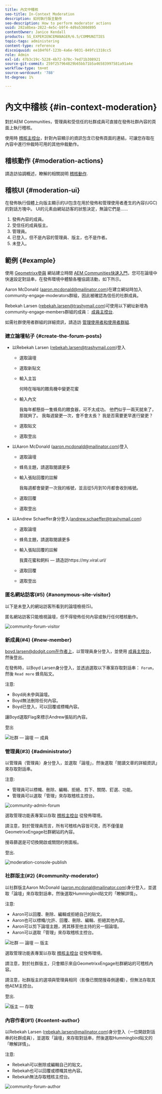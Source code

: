 ```yaml
---
title: 內文中稽核
seo-title: In-Context Moderation
description: 如何執行版主動作
seo-description: How to perform moderator actions
uuid: 282a8bea-2822-4e5c-b9f4-4d9a5380d895
contentOwner: Janice Kendall
products: SG_EXPERIENCEMANAGER/6.5/COMMUNITIES
topic-tags: administering
content-type: reference
discoiquuid: ee104f6f-123b-4a6e-9031-849fc1318cc5
role: Admin
exl-id: 47b3c19c-5228-4b72-b78c-7ed71b308921
source-git-commit: 259f257964829b65bb71b5a46583997581a91a4e
workflow-type: tm+mt
source-wordcount: '788'
ht-degree: 1%

---
```


# 內文中稽核 {#in-context-moderation}

對於AEM Communities，管理員和受信任的社群成員可直接在發佈社群內容的頁面上執行稽核。

使用時 [稽核主控台](moderation.md)，針對內容顯示的資訊包含已發佈頁面的連結，可讓您存取在內容中進行仲裁時可用的其他仲裁動作。

## 稽核動作 {#moderation-actions}

請造訪協調概述，瞭解的相關說明 [稽核動作](moderate-ugc.md#moderation-actions).

## 稽核UI {#moderation-ui}

在發佈執行個體上向版主顯示的UI包含在用於發佈和管理使用者產生的內容(UGC)的對話方塊中。 UI的元素由網站訪客的狀態決定，無論它們是……

1. 發佈內容的成員。
1. 受信任的成員版主。
1. 管理員。
1. 已登入，但不是內容的管理員、版主，也不是作者。
1. 未登入。

## 範例 {#example}

使用 [Geometrixx參與](http://localhost:4503/content/sites/engage/en.html) 網站建立時間 [AEM Communities快速入門](getting-started.md)，您可在論壇中快速設定對話串，在發佈環境中體驗各種協調活動，如下所示。

Aaron McDonald (aaron.mcdonald@mailinator.com)在建立網站時加入community-engage-moderators群組，因此被確認為信任的社群成員。

Rebekah Larsen (rebekah.larsen@trashymail.com)可使用以下網址新增為community-engage-members群組的成員： [成員主控台](members.md).

如需社群使用者群組的詳細資訊，請造訪 [管理使用者和使用者群組](users.md).

### 建立論壇帖子 {#create-the-forum-posts}

* 以Rebekah Larsen (rebekah.larsen@trashymail.com)登入

   * 選取論壇
   * 選取新貼文
   * 輸入主旨

     何時在嗡嗡的餵鳥機中變更花蜜

   * 輸入內文

     我每年都懸掛一隻蜂鳥的餵食器，可不太成功。 他們似乎一兩天就來了，那就夠了。 我每週變更一次，會不會太長？ 我是否需要更早進行變更？

   * 選取貼文
   * 選取登出

* 以Aaron McDonald (aaron.mcdonald@mailinator.com)登入

   * 選取論壇
   * 蜂鳥主題，請選取閱讀更多
   * 輸入張貼回覆的註解

     我每週都會變更一次我的帳號，並且從5月到10月都會收到帳號。

   * 選取回覆
   * 選取登出

* 以Andrew Schaeffer身分登入(andrew.schaeffer@trashymail.com)

   * 選取論壇
   * 蜂鳥主題，請選取閱讀更多
   * 輸入張貼回覆的註解

     我賣花蜜和飼料 — 請造訪https://my.viral.url/

   * 選取回覆
   * 選取登出

### 匿名網站訪客(#5) {#anonymous-site-visitor}

以下是未登入的網站訪客所看到的論壇檢視(5)。

匿名網站訪客只能檢視論壇，但不得發佈任何內容或執行任何稽核動作。

![community-forum-visitor](assets/community-forum-visitor.png)

### 新成員(#4) {#new-member}

boyd.larsen@dodgit.com在作者上，以管理員身分登入，並使用 [成員主控台](members.md)，然後登出。

在發佈時，以Boyd Larsen身分登入，並透過選取以下專案存取對話串： `Forum`，然後 `Read more` 蜂鳥貼文。

注意:

* Boyd尚未參與論壇。
* Boyd無法刪除任何內容。
* Boyd已登入，可以回覆或標幟內容。

讓Boyd選取Flag來標示Andrew張貼的內容。

登出

![社群 — 論壇 — 成員](assets/community-forum-member.png)

### 管理員(#3) {#administrator}

以管理員（管理員）身分登入，並選取「論壇」，然後選取「閱讀文章的詳細資訊」來存取對話串。

注意:

* 管理員可以標幟、刪除、編輯、拒絕、剪下、關閉、釘選、功能。
* 管理員可以選取「管理」來存取稽核主控台。

![community-admin-forum](assets/community-admin-forum.png)

選取管理功能表專案以存取 [稽核主控台](moderation.md) 從發佈環境。

請注意，對於管理員而言，所有可稽核內容皆可見，而不僅僅是GeometrixxEngage社群網站的內容。

搜尋篩選是可切換開啟或關閉的側面板。

登出.

![moderation-console-publish](assets/moderation-console-publish.png)

### 社群版主(#2) {#community-moderator}

以社群版主Aaron McDonald (aaron.mcdonal@mailinator.com)身分登入，並選取「論壇」來存取對話串，然後選取Hummingbird貼文的「瞭解詳情」。

注意:

* Aaron可以回覆、刪除、編輯或拒絕自己的貼文。
* Aaron也可以標幟/允許、回覆、刪除、編輯、拒絕其他內容。
* Aaron可以剪下論壇主題，將其移至他主持的另一個論壇。
* Aaron可以選取「管理」來存取稽核主控台。

![社群 — 論壇 — 版主](assets/community-forum-moderator.png)

選取管理功能表專案以存取 [稽核主控台](moderation.md) 從發佈環境。

請注意，對於社群版主，只會顯示來自GeometrixxEngage社群網站的可稽核內容。

請注意，社群版主的選項與管理員相同（影像已關閉搜尋側邊欄），但無法存取其他AEM主控台。

登出.

![版主 — 存取](assets/moderator-access.png)

### 內容作者(#1) {#content-author}

以Rebekah Larsen (rebekah.larsen@mailinator.com)身分登入（一位開啟對話串的社群成員），並選取「論壇」來存取對話串，然後選取Hummingbird貼文的「瞭解詳情」。

注意:

* Rebekah可以刪除或編輯自己的貼文。
* Rebekah也可以回覆或標幟其他內容。
* Rebekah無法存取稽核主控台。

![community-forum-author](assets/community-forum-author.png)
